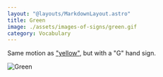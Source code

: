 ```yaml
---
layout: "@layouts/MarkdownLayout.astro"
title: Green
image: ./assets/images-of-signs/green.gif
category: Vocabulary
---
```


Same motion as ["yellow"](./yellow),
but with a "G" hand sign.

![Green](@signs/green.gif)
